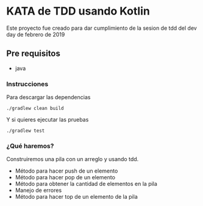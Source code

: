 # KATA de TDD usando Kotlin

Este proyecto fue creado para dar cumplimiento de la sesion de tdd del dev day de febrero de 2019

## Pre requisitos

* java

### Instrucciones

Para descargar las dependencias

```
./gradlew clean build
```

Y si quieres ejecutar las pruebas

```
./gradlew test
```

### ¿Qué haremos?

Construiremos una pila con un arreglo y usando tdd.

* Método para hacer push de un elemento
* Método para hacer pop de un elemento
* Método para obtener la cantidad de elementos en la pila
* Manejo de errores
* Método para hacer top de un elemento de la pila 
